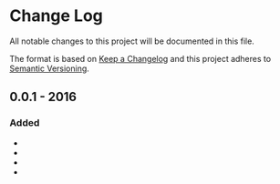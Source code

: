 # Change Log
All notable changes to this project will be documented in this file.

The format is based on [Keep a Changelog](http://keepachangelog.com) and this
project adheres to [Semantic Versioning](http://semverg.org).

## 0.0.1 - 2016
### Added
-
-
-
-
